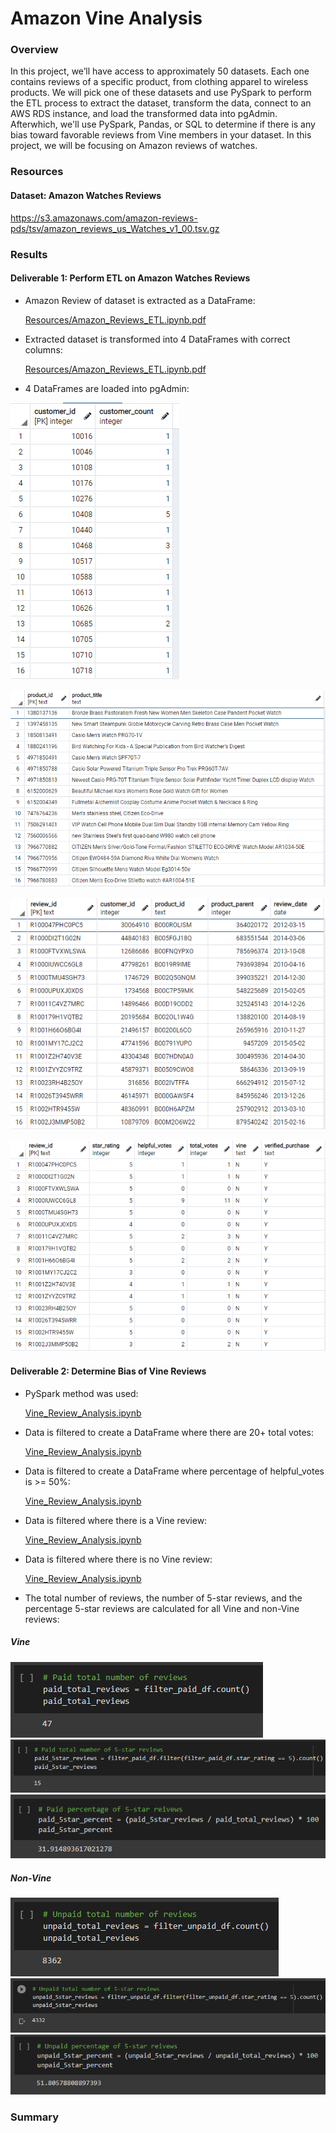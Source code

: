 # Amazon Vine Analysis

### Overview
In this project, we’ll have access to approximately 50 datasets. Each one contains reviews of a specific product, from clothing apparel to wireless products. We will pick one of these datasets and use PySpark to perform the ETL process to extract the dataset, transform the data, connect to an AWS RDS instance, and load the transformed data into pgAdmin. Afterwhich, we'll use PySpark, Pandas, or SQL to determine if there is any bias toward favorable reviews from Vine members in your dataset. In this project, we will be focusing on Amazon reviews of watches.

### Resources
#### Dataset: Amazon Watches Reviews
https://s3.amazonaws.com/amazon-reviews-pds/tsv/amazon_reviews_us_Watches_v1_00.tsv.gz

### Results
#### Deliverable 1: Perform ETL on Amazon Watches Reviews
* Amazon Review of dataset is extracted as a DataFrame:

    [Resources/Amazon_Reviews_ETL.ipynb.pdf](Amazon_Reviews_ETL.ipynb.pdf)

* Extracted dataset is transformed into 4 DataFrames with correct columns:

    [Resources/Amazon_Reviews_ETL.ipynb.pdf](Amazon_Reviews_ETL.ipynb.pdf)

* 4 DataFrames are loaded into pgAdmin:

![Customer_Table](Resources/customers_table.png "Customer Table")

![Products_Table](Resources/products_table.png "Products Table")

![Review_ID_Table](Resources/review_id_table.png "Review Table")

![Vine_Table](Resources/vine_table.png "Vine Table")

#### Deliverable 2: Determine Bias of Vine Reviews
* PySpark method was used:

    [Vine_Review_Analysis.ipynb](Vine_Review_Analysis.ipynb)

* Data is filtered to create a DataFrame where there are 20+ total votes:

    [Vine_Review_Analysis.ipynb](Vine_Review_Analysis.ipynb)    

* Data is filtered to create a DataFrame where percentage of helpful_votes is >= 50%:
    
    [Vine_Review_Analysis.ipynb](Vine_Review_Analysis.ipynb)
    
* Data is filtered where there is a Vine review:

    [Vine_Review_Analysis.ipynb](Vine_Review_Analysis.ipynb)
    
* Data is filtered where there is no Vine review:

    [Vine_Review_Analysis.ipynb](Vine_Review_Analysis.ipynb)

* The total number of reviews, the number of 5-star reviews, and the percentage 5-star reviews are calculated for all Vine and non-Vine reviews:
##### Vine

![Vine_Total](Resources/paid_total_reviews.png "Vine Total Reviews")
![Vine_5-Star](Resources/paid_5star_reviews.png "Vine 5-Star Reviews")
![Vine_Percent](Resources/paid_5star_percent.png "Vine 5-Star Percent")

##### Non-Vine
![Non-Vine_Total](Resources/unpaid_total_reviews.png "Non-Vine Total Reviews")
![Non-Vine_5-Star](Resources/unpaid_5star_reviews.png "Non-Vine 5-Star Reviews")
![Non-Vine_Percent](Resources/unpaid_5star_percent.png "Non-Vine 5-Star Percent")

### Summary
